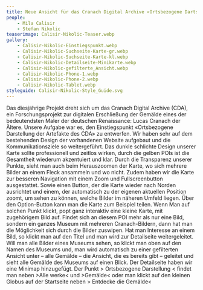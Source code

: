 ```yaml
---
title: Neue Ansicht für das Cranach Digital Archive «Ortsbezogene Dartstellung der Artefakte»
people:
    - Mila Calisir
    - Stefan Nikolic
teaserimage: Calisir-Nikolic-Teaser.webp
gallery:
    - Calisir-Nikolic-Einstiegspunkt.webp
    - Calisir-Nikolic-Suchseite-Karte-gr.webp
    - Calisir-Nikolic-Suchseite-Karte-kl.webp
    - Calisir-Nikolic-Detailseite-Minikarte.webp
    - Calisir-Nikolic-gefilterte_Ansicht.webp
    - Calisir-Nikolic-Phone-1.webp
    - Calisir-Nikolic-Phone-2.webp
    - Calisir-Nikolic-Tablet.webp
styleguide: Calisir-Nikolic-Style_Guide.svg
---
```



Das diesjährige Projekt dreht sich um das Cranach Digital Archive (CDA), ein Forschungsprojekt zur digitalen Erschließung der Gemälde eines der bedeutendsten Maler der deutschen Renaissance: Lucas Cranach der Ältere. Unsere Aufgabe war es, den Einstiegspunkt «Ortsbezogene Darstellung der Artefakte des CDA» zu entwerfen.
Wir haben sehr auf dem bestehenden Design der vorhandenen Website aufgebaut und die Kommunikationsziele so weitergeführt. Das dunkle schlichte Design unserer Karte sollte professionell und zeitlos wirken, durch die gelben POIs ist die Gesamtheit wiederum akzentuiert und klar. Durch die Transparenz unserer Punkte, sieht man auch beim Herauszoomen der Karte, wo sich mehrere Bilder an einem Fleck ansammeln und wo nicht. Zudem haben wir die Karte zur besseren Navigation mit einem Zoom und Fullscreenbutton ausgestattet. Sowie einen Button, der die Karte wieder nach Norden ausrichtet und einem, der automatisch zu der eigenen aktuellen Position zoomt, um sehen zu können, welche Bilder im näheren Umfeld liegen. Über den Option-Button kann man die Karte zum Beispiel teilen.
Wenn Man auf solchen Punkt klickt, popt ganz interaktiv eine kleine Karte, mit zugehörigem Bild auf. Findet sich an diesem POI mehr als nur eine Bild, sondern ein ganzes Museum mit mehreren Cranach-Bildern, dann hat man die Möglichkeit sich durch die Bilder zuswipen.
Hat man Interesse an einem Bild, so klickt man auf den Titel und man wird zur Detailseite weitergeleitet. Will man alle Bilder eines Museums sehen, so klickt man oben auf den Namen des Museums und, man wird automatisch zu einer gefilterten Ansicht unter – alle Gemälde – die Ansicht, die es bereits gibt – geleitet und sieht alle Gemälde des Museums auf einen Blick.
Der Detailseite haben wir eine Minimap hinzugefügt.
Der Punkt > Ortsbezogene Darstellung < findet man neben >Alle werke< und >Gemälde< oder man klickt auf den kleinen Globus auf der Startseite neben > Entdecke die Gemälde<

